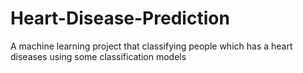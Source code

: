 # Heart-Disease-Prediction
A machine learning project that classifying people which has a heart diseases using some classification models
